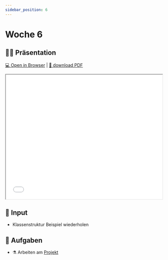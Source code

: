 ```yaml
---
sidebar_position: 6
---
```


# Woche 6

## :teacher: Präsentation

[:computer: Open in Browser](pathname:///slides/woche-6) | [:floppy_disk: download PDF](pathname:///slides/woche-6.pdf)

<iframe src="/bbzbl-modul-404/slides/woche-6" width="100%" height="400px"></iframe>

## :brain: Input

- Klassenstruktur Beispiel wiederholen

## :pencil: Aufgaben

- :alembic: Arbeiten am  [Projekt](../beurteilungen/lb2.md)
